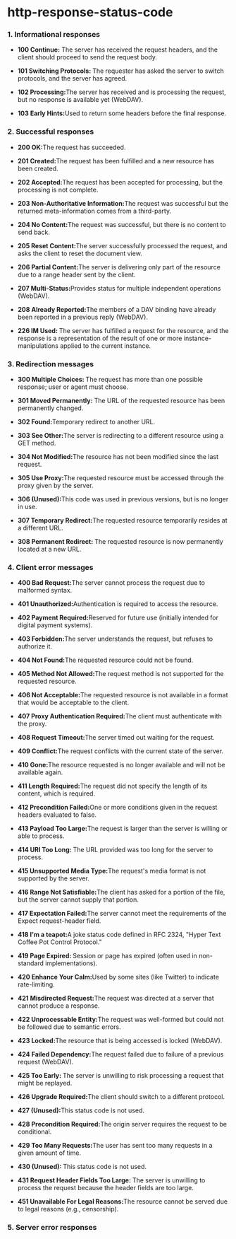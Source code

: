 # http-response-status-code
### 1. Informational responses
- <p><b>100 Continue:</b> The server has received the request headers, and the client should proceed to send the request body.<p/>
- <p><b>101 Switching Protocols: </b>The requester has asked the server to switch protocols, and the server has agreed.</p>
- <p><b>102 Processing:</b>The server has received and is processing the request, but no response is available yet (WebDAV).</p>
- <p><b>103 Early Hints:</b>Used to return some headers before the final response.</p>
  
### 2. Successful responses
- <p><b>200 OK:</b>The request has succeeded.</p>
- <p><b>201 Created:</b>The request has been fulfilled and a new resource has been created.</p>
- <p><b>202 Accepted:</b>The request has been accepted for processing, but the processing is not complete.</p>
- <p><b>203 Non-Authoritative Information:</b>The request was successful but the returned meta-information comes from a third-party.</p>
- <p><b>204 No Content:</b>The request was successful, but there is no content to send back.</p>
- <p><b>205 Reset Content:</b>The server successfully processed the request, and asks the client to reset the document view.</p>
- <p><b>206 Partial Content:</b>The server is delivering only part of the resource due to a range header sent by the client.</p>
- <p><b>207 Multi-Status:</b>Provides status for multiple independent operations (WebDAV).</p>
- <p><b>208 Already Reported:</b>The members of a DAV binding have already been reported in a previous reply (WebDAV).</p>
- <p><b>226 IM Used: </b>The server has fulfilled a request for the resource, and the response is a representation of the result of one or more instance-manipulations applied to the current instance.</p>

### 3. Redirection messages
- <p><b>300 Multiple Choices: </b>The request has more than one possible response; user or agent must choose.</p>
- <p><b>301 Moved Permanently: </b>The URL of the requested resource has been permanently changed.</p>
- <p><b>302 Found:</b>Temporary redirect to another URL.</p>
- <p><b>303 See Other:</b>The server is redirecting to a different resource using a GET method.</p>
- <p><b>304 Not Modified:</b>The resource has not been modified since the last request.</p>
- <p><b>305 Use Proxy:</b>The requested resource must be accessed through the proxy given by the server.</p>
- <p><b>306 (Unused):</b>This code was used in previous versions, but is no longer in use.</p>
- <p><b>307 Temporary Redirect:</b>The requested resource temporarily resides at a different URL.</p>
- <p><b>308 Permanent Redirect: </b>The requested resource is now permanently located at a new URL.</p>

### 4. Client error messages
- <p><b>400 Bad Request:</b>The server cannot process the request due to malformed syntax.</p>
- <p><b>401 Unauthorized:</b>Authentication is required to access the resource.</p>
- <p><b>402 Payment Required:</b>Reserved for future use (initially intended for digital payment systems).</p>
- <p><b>403 Forbidden:</b>The server understands the request, but refuses to authorize it.</p>
- <p><b>404 Not Found:</b>The requested resource could not be found.</p>
- <p><b>405 Method Not Allowed:</b>The request method is not supported for the requested resource.</p>
- <p><b>406 Not Acceptable:</b>The requested resource is not available in a format that would be acceptable to the client.</p>
- <p><b>407 Proxy Authentication Required:</b>The client must authenticate with the proxy.</p>
- <p><b>408 Request Timeout:</b>The server timed out waiting for the request.</p>
- <p><b>409 Conflict:</b>The request conflicts with the current state of the server.</p>
- <p><b>410 Gone:</b>The resource requested is no longer available and will not be available again.</p>
- <p><b>411 Length Required:</b>The request did not specify the length of its content, which is required.</p>
- <p><b>412 Precondition Failed:</b>One or more conditions given in the request headers evaluated to false.</p>
- <p><b>413 Payload Too Large:</b>The request is larger than the server is willing or able to process.</p>
- <p><b>414 URI Too Long: </b>The URL provided was too long for the server to process.</p>
- <p><b>415 Unsupported Media Type:</b>The request's media format is not supported by the server.</p>
- <p><b>416 Range Not Satisfiable:</b>The client has asked for a portion of the file, but the server cannot supply that portion.</p>
- <p><b>417 Expectation Failed:</b>The server cannot meet the requirements of the Expect request-header field.</p>
- <p><b>418 I'm a teapot:</b>A joke status code defined in RFC 2324, "Hyper Text Coffee Pot Control Protocol."</p>
- <p><b>419 Page Expired: </b>Session or page has expired (often used in non-standard implementations).</p>
- <p><b>420 Enhance Your Calm:</b>Used by some sites (like Twitter) to indicate rate-limiting.</p>
- <p><b>421 Misdirected Request:</b>The request was directed at a server that cannot produce a response.</p>
- <p><b>422 Unprocessable Entity:</b>The request was well-formed but could not be followed due to semantic errors.</p>
- <p><b>423 Locked:</b>The resource that is being accessed is locked (WebDAV).</p>
- <p><b>424 Failed Dependency:</b>The request failed due to failure of a previous request (WebDAV).</p>
- <p><b>425 Too Early: </b>The server is unwilling to risk processing a request that might be replayed.</p>
- <p><b>426 Upgrade Required:</b>The client should switch to a different protocol.</p>
- <p><b>427 (Unused):</b>This status code is not used.</p>
- <p><b>428 Precondition Required:</b>The origin server requires the request to be conditional.</p>
- <p><b>429 Too Many Requests:</b>The user has sent too many requests in a given amount of time.</p>
- <p><b>430 (Unused): </b>This status code is not used.</p>
- <p><b>431 Request Header Fields Too Large: </b>The server is unwilling to process the request because the header fields are too large.</p>
- <p><b>451 Unavailable For Legal Reasons:</b>The resource cannot be served due to legal reasons (e.g., censorship).</p>

### 5. Server error responses
